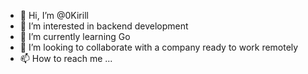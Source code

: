 - 👋 Hi, I’m @0Kirill
- 👀 I’m interested in backend development
- 🌱 I’m currently learning Go
- 💞️ I’m looking to collaborate with a company ready to work remotely
- 📫 How to reach me ...

<!---
0Kirill/0Kirill is a ✨ special ✨ repository because its `README.md` (this file) appears on your GitHub profile.
You can click the Preview link to take a look at your changes.
--->
